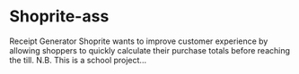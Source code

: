 # Shoprite-ass
Receipt Generator                                    Shoprite wants to improve customer experience by allowing shoppers to quickly calculate their purchase totals before reaching the till. N.B. This is a school project...
